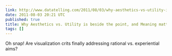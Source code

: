 ```yaml
---
link: http://www.datatelling.com/2011/08/03/why-aesthetics-vs-utility-is-beside-the-point-and-meaning-matters/
date: 2011-08-03 20:21 UTC
published: true
title: Why Aesthetics vs. Utility is beside the point, and Meaning matters
tags: []
---
```


Oh snap! Are visualization crits finally addressing rational vs. experiential aims?
